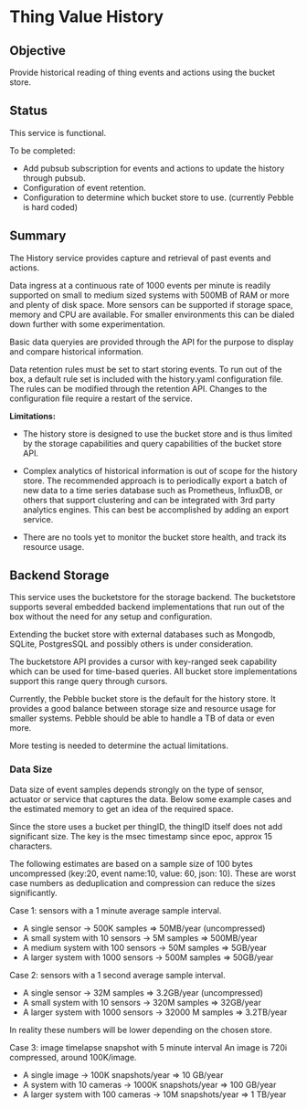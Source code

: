 # Thing Value History 

## Objective

Provide historical reading of thing events and actions using the bucket store.


## Status

This service is functional.

To be completed:
* Add pubsub subscription for events and actions to update the history through pubsub.
* Configuration of event retention.
* Configuration to determine which bucket store to use. (currently Pebble is hard coded)


## Summary

The History service provides capture and retrieval of past events and actions. 

Data ingress at a continuous rate of 1000 events per minute is readily supported on small to medium sized systems with 500MB of RAM or more and plenty of disk space. More sensors can be supported if storage space, memory and CPU are available. For smaller environments this can be dialed down further with some experimentation.

Basic data queryies are provided through the API for the purpose to display and compare historical information.

Data retention rules must be set to start storing events. To run out of the box, a default rule set is included with the history.yaml configuration file. The rules can be modified through the retention API. Changes to the configuration file require a restart of the service.

**Limitations:**

* The history store is designed to use the bucket store and is thus limited by the storage capabilities and query capabilities of the bucket store API.

* Complex analytics of historical information is out of scope for the history store. The recommended approach is to periodically export a batch of new data to a time series database such as Prometheus, InfluxDB, or others that support clustering and can be integrated with 3rd party analytics engines. This can best be accomplished by adding an export service.

* There are no tools yet to monitor the bucket store health, and track its resource usage.


## Backend Storage

This service uses the bucketstore for the storage backend. The bucketstore supports several embedded backend implementations that run out of the box without the need for any setup and configuration.

Extending the bucket store with external databases such as Mongodb, SQLite, PostgresSQL and possibly others is under consideration.

The bucketstore API provides a cursor with key-ranged seek capability which can be used for time-based queries. All bucket store implementations support this range query through cursors. 

Currently, the Pebble bucket store is the default for the history store. It provides a good balance between storage size and resource usage for smaller systems. Pebble should be able to handle a TB of data or even more.

More testing is needed to determine the actual limitations.

### Data Size

Data size of event samples depends strongly on the type of sensor, actuator or service that captures the data. Below some example cases and the estimated memory to get an idea of the required space.

Since the store uses a bucket per thingID, the thingID itself does not add significant size. The key is the msec timestamp since epoc, approx 15 characters.

The following estimates are based on a sample size of 100 bytes uncompressed (key:20, event name:10, value: 60, json: 10). These are worst case numbers as deduplication and compression can reduce the sizes significantly.

Case 1: sensors with a 1 minute average sample interval. 

* A single sensor -> 500K samples => 50MB/year (uncompressed)
* A small system with 10 sensors -> 5M samples => 500MB/year
* A medium system with 100 sensors -> 50M samples => 5GB/year
* A larger system with 1000 sensors -> 500M samples => 50GB/year

Case 2: sensors with a 1 second average sample interval.
* A single sensor -> 32M samples => 3.2GB/year (uncompressed)
* A small system with 10 sensors -> 320M samples => 32GB/year
* A larger system with 1000 sensors -> 32000 M samples => 3.2TB/year

In reality these numbers will be lower depending on the chosen store.

Case 3: image timelapse snapshot with 5 minute interval
An image is 720i compressed, around 100K/image. 

* A single image -> 100K snapshots/year => 10 GB/year
* A system with 10 cameras -> 1000K snapshots/year => 100 GB/year
* A larger system with 100 cameras -> 10M snapshots/year => 1 TB/year
